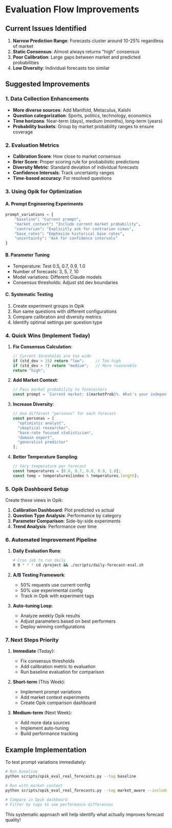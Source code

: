 # Evaluation Flow Improvements

## Current Issues Identified

1. **Narrow Prediction Range**: Forecasts cluster around 10-25% regardless of market
2. **Static Consensus**: Almost always returns "high" consensus
3. **Poor Calibration**: Large gaps between market and predicted probabilities
4. **Low Diversity**: Individual forecasts too similar

## Suggested Improvements

### 1. Data Collection Enhancements
- **More diverse sources**: Add Manifold, Metaculus, Kalshi
- **Question categorization**: Sports, politics, technology, economics
- **Time horizons**: Near-term (days), medium (months), long-term (years)
- **Probability buckets**: Group by market probability ranges to ensure coverage

### 2. Evaluation Metrics
- **Calibration Score**: How close to market consensus
- **Brier Score**: Proper scoring rule for probabilistic predictions
- **Diversity Metric**: Standard deviation of individual forecasts
- **Confidence Intervals**: Track uncertainty ranges
- **Time-based accuracy**: For resolved questions

### 3. Using Opik for Optimization

#### A. Prompt Engineering Experiments
```python
prompt_variations = {
    "baseline": "Current prompt",
    "market_context": "Include current market probability",
    "contrarian": "Explicitly ask for contrarian views",
    "base_rates": "Emphasize historical base rates",
    "uncertainty": "Ask for confidence intervals"
}
```

#### B. Parameter Tuning
- Temperature: Test 0.5, 0.7, 0.9, 1.0
- Number of forecasts: 3, 5, 7, 10
- Model variations: Different Claude models
- Consensus thresholds: Adjust std dev boundaries

#### C. Systematic Testing
1. Create experiment groups in Opik
2. Run same questions with different configurations
3. Compare calibration and diversity metrics
4. Identify optimal settings per question type

### 4. Quick Wins (Implement Today)

1. **Fix Consensus Calculation**:
   ```typescript
   // Current thresholds are too wide
   if (std_dev > 15) return "low";     // Too high
   if (std_dev > 7) return "medium";   // More reasonable
   return "high";
   ```

2. **Add Market Context**:
   ```typescript
   // Pass market probability to forecasters
   const prompt = `Current market: ${marketProb}%. What's your independent assessment?`;
   ```

3. **Increase Diversity**:
   ```typescript
   // Use different "personas" for each forecast
   const personas = [
     "optimistic analyst",
     "skeptical researcher", 
     "base-rate focused statistician",
     "domain expert",
     "generalist predictor"
   ];
   ```

4. **Better Temperature Sampling**:
   ```typescript
   // Vary temperature per forecast
   const temperatures = [0.6, 0.7, 0.8, 0.9, 1.0];
   const temp = temperatures[index % temperatures.length];
   ```

### 5. Opik Dashboard Setup

Create these views in Opik:
1. **Calibration Dashboard**: Plot predicted vs actual
2. **Question Type Analysis**: Performance by category
3. **Parameter Comparison**: Side-by-side experiments
4. **Trend Analysis**: Performance over time

### 6. Automated Improvement Pipeline

1. **Daily Evaluation Runs**:
   ```bash
   # Cron job to run daily
   0 9 * * * cd /project && ./scripts/daily-forecast-eval.sh
   ```

2. **A/B Testing Framework**:
   - 50% requests use current config
   - 50% use experimental config
   - Track in Opik with experiment tags

3. **Auto-tuning Loop**:
   - Analyze weekly Opik results
   - Adjust parameters based on best performers
   - Deploy winning configurations

### 7. Next Steps Priority

1. **Immediate** (Today):
   - Fix consensus thresholds
   - Add calibration metric to evaluation
   - Run baseline evaluation for comparison

2. **Short-term** (This Week):
   - Implement prompt variations
   - Add market context experiments
   - Create Opik comparison dashboard

3. **Medium-term** (Next Week):
   - Add more data sources
   - Implement auto-tuning
   - Build performance tracking

## Example Implementation

To test prompt variations immediately:
```bash
# Run baseline
python scripts/opik_eval_real_forecasts.py --tag baseline

# Run with market context
python scripts/opik_eval_real_forecasts.py --tag market_aware --include-market

# Compare in Opik dashboard
# Filter by tags to see performance differences
```

This systematic approach will help identify what actually improves forecast quality!
